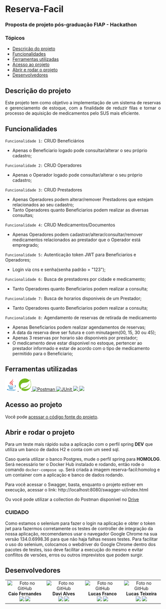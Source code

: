 # Reserva-Facil

### Proposta de projeto pós-graduação FIAP - Hackathon

### Tópicos

- [Descrição do projeto](#descrição-do-projeto)
- [Funcionalidades](#funcionalidades)
- [Ferramentas utilizadas](#ferramentas-utilizadas)
- [Acesso ao projeto](#acesso-ao-projeto)
- [Abrir e rodar o projeto](#abrir-e-rodar-o-projeto)
- [Desenvolvedores](#desenvolvedores)

## Descrição do projeto

<p align="justify">
Este projeto tem como objetivo a implementação de um sistema de reservas e gerenciamento de estoque, com a finalidade de reduzir filas e tornar o processo de aquisição de medicamentos pelo SUS mais eficiente.
</p>

## Funcionalidades

`Funcionalidade 1:` CRUD Beneficiários
- Apenas o Beneficiario logado pode consultar/alterar o seu próprio cadastro;

`Funcionalidade 2:` CRUD Operadores
- Apenas o Operador logado pode consultar/alterar o seu próprio cadastro;

`Funcionalidade 3:` CRUD Prestadores
- Apenas Operadores podem alterar/remover Prestadores que estejam relacionados ao seu cadastro;
- Tanto Operadores quanto Beneficiarios podem realizar as diversas consultas;

`Funcionalidade 4:` CRUD Medicamentos/Documentos
- Apenas Operadores podem cadastrar/alterar/consultar/remover medicamentos relacionados ao prestador que o Operador está empregrado;

`Funcionalidade 5:` Autenticação token JWT para Beneficiarios e Operadores;
- Login via cns e senha(senha padrão = "123");

`Funcionalidade 6:` Busca de prestadores por cidade e medicamento;
- Tanto Operadores quanto Beneficiarios podem realizar a consulta;

`Funcionalidade 7:` Busca de horarios disponiveis de um Prestador;
- Tanto Operadores quanto Beneficiarios podem realizar a consulta;

`Funcionalidade 8:` Agendamento de reservas de retirada de medicamento
- Apenas Beneficiarios podem realizar agendamentos de reservas;
- A data da reserva deve ser futura e com minutagem(00, 15, 30 ou 45);
- Apenas 3 reservas por horario são disponiveis por prestador;
- O medicamento deve estar disponivel no estoque, pertencer ao prestador informado e estar de acordo com o tipo de medicamento permitido para o Beneficiario;


## Ferramentas utilizadas

<a href="https://www.java.com" target="_blank"> 
    <img src="https://raw.githubusercontent.com/devicons/devicon/master/icons/java/java-original.svg" alt="Java" width="40" height="40"/> 
</a>
<a href="https://spring.io/" target="_blank"> 
    <img src="https://raw.githubusercontent.com/devicons/devicon/master/icons/spring/spring-original.svg" alt="Spring" width="40" height="40"/> 
</a>
<a href="https://www.postman.com/" target="_blank"> 
    <img src="https://cdn.jsdelivr.net/gh/devicons/devicon@latest/icons/postman/postman-original.svg" alt="Postman" width="40" /> 
</a>
<a href="https://junit.org/junit5/" target="_blank"> 
    <img src="https://camo.githubusercontent.com/47ab606787e47aee8033b92c8f1d05c0e74b9b81904550f35a8f54e39f6c993b/68747470733a2f2f6a756e69742e6f72672f6a756e6974352f6173736574732f696d672f6a756e6974352d6c6f676f2e706e67" alt="JUnit" width="40" height="40"/> 
</a>
<a href="https://www.postgresql.org/" target="_blank"> <img src="https://cdn.jsdelivr.net/gh/devicons/devicon@latest/icons/postgresql/postgresql-plain.svg" width="40"/> </a>
<a href="https://www.docker.com/" target="_blank">
    <img src="https://cdn.jsdelivr.net/gh/devicons/devicon@latest/icons/docker/docker-plain.svg" width="40"/>
</a>



## Acesso ao projeto

Você pode [acessar o código fonte do projeto](https://github.com/Grupo23TC/reserva-facil).

## Abrir e rodar o projeto

Para um teste mais rápido suba a aplicação com o perfil spring **DEV** que utiliza um banco de dados H2 e conta com um seed sql.

Caso queria utilizar o banco Postgres, mude o perfil spring para **HOMOLOG**. Será necessário ter o Docker Hub instalado e rodando, então rode o comando ``docker-compose up``.
Será criada a imagem reserva-facil:homolog e um container com a aplicação e banco de dados rodando.

Para você acessar o Swagger, basta, enquanto o projeto estiver em execução, acessar o link: http://localhost:8080/swagger-ui/index.html

Ou você pode utilizar a collection do Postman disponível no [Drive](https://drive.google.com/drive/u/1/folders/1AJozTwnxzFJrdN49s9lKb8Sivb8gsoPE)

### CUIDADO
Como estamos o selenium para fazer o login na aplicação e obter o token jwt para fazermos corretamente os testes de controller de integração da nossa aplicação, recomendamos usar o navegador Google Chrome na sua versão 134.0.6998.36 para que não haja falhas nesses testes. Para facilitar o uso do selenium, colocamos o webdriver do Google Chrome dentro dos pacotes de testes, isso deve facilitar a execução do mesmo e evitar conflitos de versões, erros ou outros imprevistos que podem surgir.

## Desenvolvedores

<table align="center">
  <tr>
    <td align="center">
      <div>
        <img src="https://avatars.githubusercontent.com/caiotfernandes" width="120px;" alt="Foto no GitHub" class="profile"/><br>
          <b> Caio Fernandes  </b><br>
            <a href="https://www.linkedin.com/in/caio-t%C3%A1rraga-fernandes-524373126/" alt="Linkedin"><img src="https://img.shields.io/badge/LinkedIn-0077B5?style=for-the-badge&logo=linkedin&logoColor=white" height="20"></a>
            <a href="https://github.com/caiotfernandes" alt="Github"><img src="https://img.shields.io/badge/GitHub-100000?style=for-the-badge&logo=github&logoColor=white" height="20"></a>
      </div>
    </td>

   <td align="center">
      <div>
        <img src="https://avatars.githubusercontent.com/davialvs" width="120px;" alt="Foto no GitHub" class="profile"/><br>
          <b> Davi Alves  </b><br>
            <a href="https://www.linkedin.com/in/davi-alves-dev/" alt="Linkedin"><img src="https://img.shields.io/badge/LinkedIn-0077B5?style=for-the-badge&logo=linkedin&logoColor=white" height="20"></a>
            <a href="https://github.com/davialvs" alt="Github"><img src="https://img.shields.io/badge/GitHub-100000?style=for-the-badge&logo=github&logoColor=white" height="20"></a>
      </div>
    </td>
<td align="center">
      <div>
        <img src="https://avatars.githubusercontent.com/LucasFrancoBN" width="120px;" alt="Foto no GitHub" class="profile"/><br>
          <b> Lucas Franco   </b><br>
            <a href="https://www.linkedin.com/in/lucas-franco-barbosa-navarro-a51937221/" alt="Linkedin"><img src="https://img.shields.io/badge/LinkedIn-0077B5?style=for-the-badge&logo=linkedin&logoColor=white" height="20"></a>
            <a href="https://github.com/LucasFrancoBN" alt="Github"><img src="https://img.shields.io/badge/GitHub-100000?style=for-the-badge&logo=github&logoColor=white" height="20"></a>
      </div>
    </td>
  <td align="center">
      <div>
        <img src="https://avatars.githubusercontent.com/lucasctteixeira" width="120px;" alt="Foto no GitHub" class="profile"/><br>
          <b> Lucas Teixeira </b><br>
            <a href="https://www.linkedin.com/in/lucas-c-teixeira/" alt="Linkedin"><img src="https://img.shields.io/badge/LinkedIn-0077B5?style=for-the-badge&logo=linkedin&logoColor=white" height="20"></a>
            <a href="https://github.com/lucasctteixeira" alt="Github"><img src="https://img.shields.io/badge/GitHub-100000?style=for-the-badge&logo=github&logoColor=white" height="20"></a>
      </div>
    </td>
</tr>
</table>
